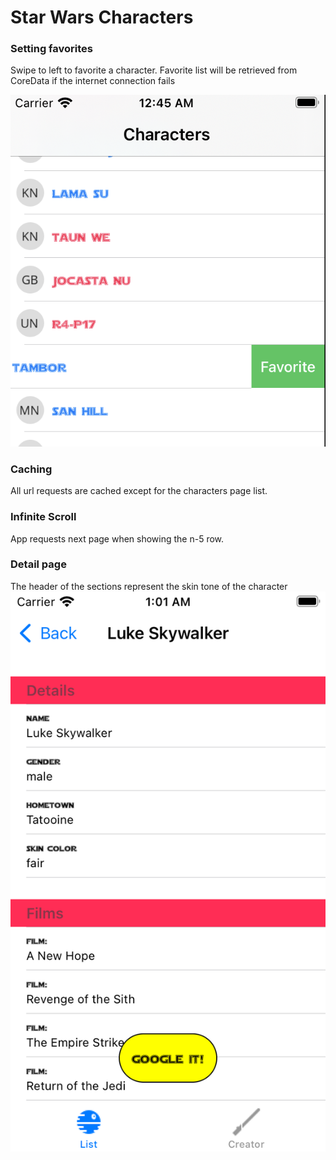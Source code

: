 # Star Wars Characters

### Setting favorites

Swipe to left to favorite a character.
Favorite list will be retrieved from CoreData if the internet connection fails

![favorite](./Images/favorite.png)

### Caching
All url requests are cached except for the characters page list.

### Infinite Scroll
App requests next page when showing the n-5 row.

### Detail page
The header of the sections represent the skin tone of the character
![detail](./Images/detail.png)
